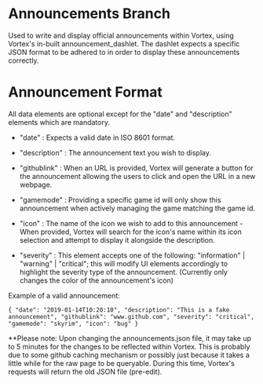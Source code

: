 # Announcements Branch

Used to write and display official announcements within Vortex, using Vortex's in-built announcement_dashlet. The dashlet expects a 
specific JSON format to be adhered to in order to display these announcements correctly.

# Announcement Format

All data elements are optional except for the "date" and "description" elements which are mandatory.

* "date" : Expects a valid date in ISO 8601 format.

* "description" : The announcement text you wish to display.

* "githublink" : When an URL is provided, Vortex will generate a button for the announcement allowing the users to click and open
  the URL in a new webpage.

* "gamemode" : Providing a specific game id will only show this announcement when actively managing the game matching the game id.

* "icon" : The name of the icon we wish to add to this announcement - When provided, Vortex will search for the icon's name within its
  icon selection and attempt to display it alongside the description.

* "severity" : This element accepts one of the following: "information" | "warning" | "critical"; this will modify UI elements accordingly
  to highlight the severity type of the announcement. (Currently only changes the color of the announcement's icon)

Example of a valid announcement:

`{
  "date": "2019-01-14T10:20:10",
  "description": "This is a fake announcement",
  "githublink": "www.github.com",
  "severity": "critical",
  "gamemode": "skyrim",
  "icon": "bug"
}`

**Please note: Upon changing the announcements.json file, it may take up to 5 minutes for the changes to be reflected within Vortex. This
is probably due to some github caching mechanism or possibly just because it takes a little while for the raw page to be queryable. During this time, Vortex's requests will return the old JSON file (pre-edit).

